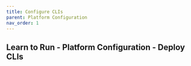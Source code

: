 ```yaml
---
title: Configure CLIs
parent: Platform Configuration
nav_order: 1
---
```


## Learn to Run - Platform Configuration - Deploy CLIs
